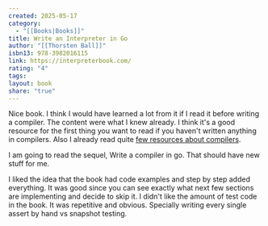```yaml
---
created: 2025-05-17
category:
  - "[[Books|Books]]"
title: Write an Interpreter in Go
author: "[[Thorsten Ball]]"
isbn13: 978-3982016115
link: https://interpreterbook.com/
rating: "4"
tags:
layout: book
share: "true"
---
```

Nice book. I think I would have learned a lot from it if I read it before writing a compiler. The content were what I knew already.
I think it's a good resource for the first thing you want to read if you haven't written anything in compilers.
Also I already read quite [few resources about compilers](https://glyphack.com/compiler-resources/).

I am going to read the sequel, Write a compiler in go. That should have new stuff for me.

I liked the idea that the book had code examples and step by step added everything.
It was good since you can see exactly what next few sections are implementing and decide to skip it.
I didn't like the amount of test code in the book.
It was repetitive and obvious.
Specially writing every single assert by hand vs snapshot testing.